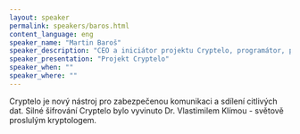 ```yaml
---
layout: speaker
permalink: speakers/baros.html
content_language: eng
speaker_name: "Martin Baroš"
speaker_description: "CEO a iniciátor projektu Cryptelo, programátor, projektový manažer"
speaker_presentation: "Projekt Cryptelo"
speaker_when: ""
speaker_where: ""
---
```

Cryptelo je nový nástroj pro zabezpečenou komunikaci a sdílení citlivých dat. Silné šifrování Cryptelo bylo vyvinuto Dr. Vlastimilem Klímou - světově proslulým kryptologem. 

